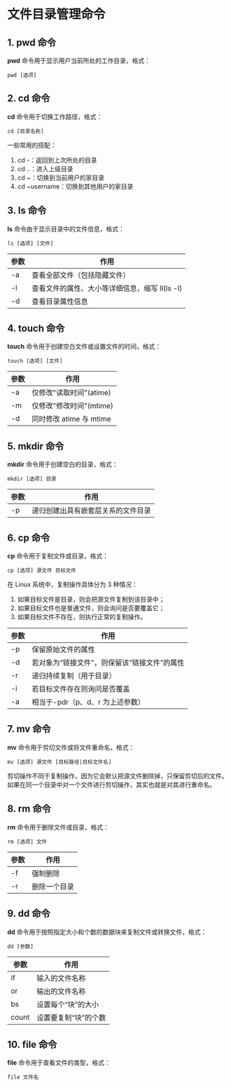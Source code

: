 # 文件目录管理命令

## 1. pwd 命令

**pwd** 命令用于显示用户当前所处的工作目录，格式：

```shell
pwd [选项]
```

## 2. cd 命令

**cd** 命令用于切换工作路径，格式：

```shell
cd [目录名称]
```

一些常用的搭配：

1. cd -：返回到上次所处的目录
2. cd ..：进入上级目录
3. cd ~：切换到当前用户的家目录
4. cd ~username：切换到其他用户的家目录

## 3. ls 命令

**ls** 命令由于显示目录中的文件信息，格式：

```shell
ls [选项] [文件]
```

| 参数 | 作用                                           |
| ---- | ---------------------------------------------- |
| -a   | 查看全部文件（包括隐藏文件）                   |
| -l   | 查看文件的属性、大小等详细信息，缩写 ll(ls -l) |
| -d   | 查看目录属性信息                               |

## 4. touch 命令

**touch** 命令用于创建空白文件或设置文件的时间，格式：

```shell
touch [选项] [文件]
```

| 参数 | 作用                    |
| ---- | ----------------------- |
| -a   | 仅修改"读取时间"(atime) |
| -m   | 仅修改"修改时间"(mtime) |
| -d   | 同时修改 atime 与 mtime |

## 5. mkdir 命令

**mkdir** 命令用于创建空白的目录，格式：

```shell
mkdir [选项] 目录
```

| 参数 | 作用                               |
| ---- | ---------------------------------- |
| -p   | 递归创建出具有嵌套层关系的文件目录 |

## 6. cp 命令

**cp** 命令用于复制文件或目录，格式：

```shell
cp [选项] 源文件 目标文件
```

在 Linux 系统中，复制操作具体分为 3 种情况：

1. 如果目标文件是目录，则会把源文件复制到该目录中；
2. 如果目标文件也是普通文件，则会询问是否要覆盖它；
3. 如果目标文件不存在，则执行正常的复制操作。

| 参数 | 作用                                         |
| ---- | -------------------------------------------- |
| -p   | 保留原始文件的属性                           |
| -d   | 若对象为“链接文件”，则保留该“链接文件”的属性 |
| -r   | 递归持续复制（用于目录）                     |
| -i   | 若目标文件存在则询问是否覆盖                 |
| -a   | 相当于-pdr（p、d、r 为上述参数）             |

## 7. mv 命令

**mv** 命令用于剪切文件或将文件重命名，格式：

```shell
mv [选项] 源文件 [目标路径|目标文件名]
```

剪切操作不同于复制操作，因为它会默认把源文件删除掉，只保留剪切后的文件。如果在同一个目录中对一个文件进行剪切操作，其实也就是对其进行重命名。

## 8. rm 命令

**rm** 命令用于删除文件或目录，格式：

```shell
rm [选项] 文件
```

| 参数 | 作用         |
| ---- | ------------ |
| -f   | 强制删除     |
| -r   | 删除一个目录 |

## 9. dd 命令

**dd** 命令用于按照指定大小和个数的数据块来复制文件或转换文件，格式：

```shell
dd [参数]
```

| 参数  | 作用                 |
| ----- | -------------------- |
| if    | 输入的文件名称       |
| or    | 输出的文件名称       |
| bs    | 设置每个“块”的大小   |
| count | 设置要复制“块”的个数 |

## 10. file 命令

**file** 命令用于查看文件的类型，格式：

```shell
file 文件名
```